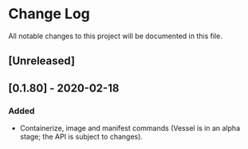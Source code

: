# Change Log

All notable changes to this project will be documented in this file.

## [Unreleased]

## [0.1.80] - 2020-02-18

### Added
* Containerize, image and manifest commands (Vessel is in an alpha stage; the
  API is subject to changes).
